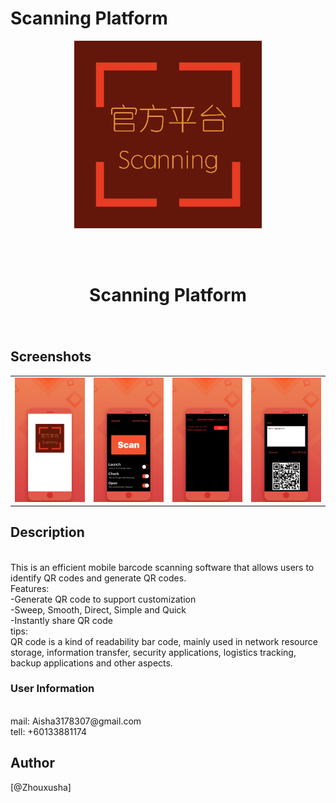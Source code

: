 # Scanning Platform

<div align="center">
<img width=300 src="https://raw.githubusercontent.com/githubCode12/Scanning-Platform/master/IMG/logo.jpg">

<br> <br>

<h1> Scanning Platform </h1>
<h3> </h3></div>

<br>

## Screenshots

<table align="center" border="0">

<tr>
<td> <img src="https://raw.githubusercontent.com/githubCode12/Scanning-Platform/master/IMG/0.JPG"> </td>
<td> <img src="https://raw.githubusercontent.com/githubCode12/Scanning-Platform/master/IMG/2.JPG"> </td>
<td> <img src="https://raw.githubusercontent.com/githubCode12/Scanning-Platform/master/IMG/3.JPG"> </td>
<td> <img src="https://raw.githubusercontent.com/githubCode12/Scanning-Platform/master/IMG/4.JPG"> </td>
</tr>

<tr>

</tr>


</table>

## Description

<br>
This is an efficient mobile barcode scanning software that allows users to identify QR codes and generate QR codes.
<br>
Features:
<br>
-Generate QR code to support customization
<br>
-Sweep, Smooth, Direct, Simple and Quick
<br>
-Instantly share QR code
<br>
tips:
<br>
QR code is a kind of readability bar code, mainly used in network resource storage, information transfer, security applications, logistics tracking, backup applications and other aspects.
<br>

### User Information

<br>
mail: Aisha3178307@gmail.com
<br>
tell: +60133881174



## Author

[@Zhouxusha]


